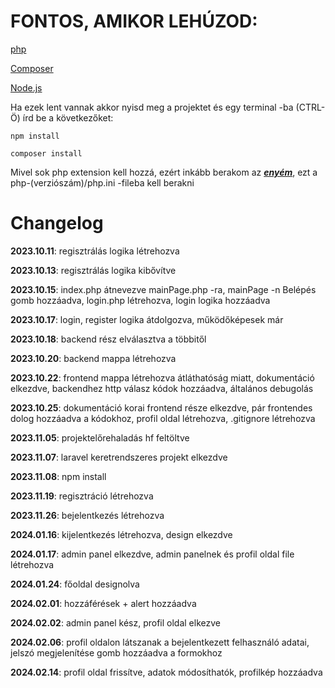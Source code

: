 # FONTOS, AMIKOR LEHÚZOD:

[php](https://www.php.net/downloads.php)

[Composer](https://getcomposer.org/download/)

[Node.js](https://nodejs.org/en/)

Ha ezek lent vannak akkor nyisd meg a projektet és egy terminal -ba (CTRL-Ö) írd be a következőket:

```
npm install
```

```
composer install
```

Mivel sok php extension kell hozzá, ezért inkább berakom az **_[enyém](https://anotepad.com/notes/4fiqbgx7)_**, ezt a php-(verziószám)/php.ini -fileba kell berakni

# Changelog

**2023.10.11**: regisztrálás logika létrehozva

**2023.10.13**: regisztrálás logika kibővítve

**2023.10.15**: index.php átnevezve mainPage.php -ra, mainPage -n Belépés gomb hozzáadva, login.php létrehozva, login logika hozzáadva

**2023.10.17**: login, register logika átdolgozva, működőképesek már

**2023.10.18**: backend rész elválasztva a többitől

**2023.10.20**: backend mappa létrehozva

**2023.10.22**: frontend mappa létrehozva átláthatóság miatt, dokumentáció elkezdve, backendhez http válasz kódok hozzáadva, általános debugolás

**2023.10.25**: dokumentáció korai frontend része elkezdve, pár frontendes dolog hozzáadva a kódokhoz, profil oldal létrehozva, .gitignore létrehozva

**2023.11.05**: projektelőrehaladás hf feltöltve

**2023.11.07**: laravel keretrendszeres projekt elkezdve

**2023.11.08**: npm install

**2023.11.19**: regisztráció létrehozva

**2023.11.26**: bejelentkezés létrehozva

**2024.01.16**: kijelentkezés létrehozva, design elkezdve

**2024.01.17**: admin panel elkezdve, admin panelnek és profil oldal file létrehozva

**2024.01.24**: főoldal designolva

**2024.02.01**: hozzáférések + alert hozzáadva

**2024.02.02**: admin panel kész, profil oldal elkezve

**2024.02.06**: profil oldalon látszanak a bejelentkezett felhasználó adatai, jelszó megjelenítése gomb hozzáadva a formokhoz

**2024.02.14**: profil oldal frissítve, adatok módosíthatók, profilkép hozzáadva
